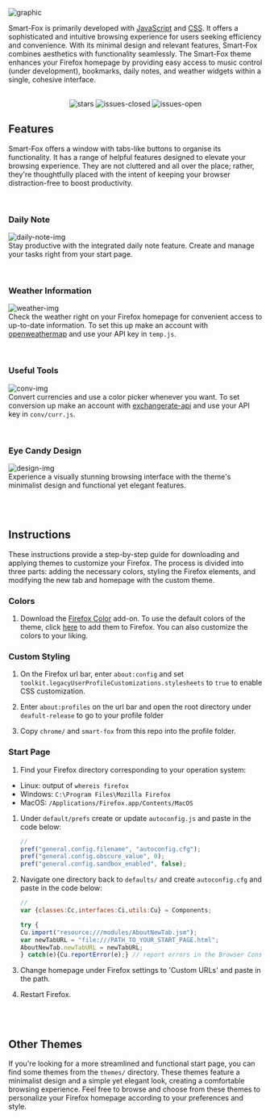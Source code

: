 ![graphic](https://github.com/ycatsh/smart-fox/assets/91330011/8872af68-711f-480b-9b7e-2304402c0c42)
<br>

Smart-Fox is primarily developed with [JavaScript](https://en.wikipedia.org/wiki/JavaScript) and [CSS](https://developer.mozilla.org/en-US/docs/Web/CSS). It offers a sophisticated and intuitive browsing experience for users seeking efficiency and convenience. With its minimal design and relevant features, Smart-Fox combines aesthetics with functionality seamlessly. The Smart-Fox theme enhances your Firefox homepage by providing easy access to music control (under development), bookmarks, daily notes, and weather widgets within a single, cohesive interface.
<br>
<br>
<div align="center">
    
![stars](https://img.shields.io/github/stars/ycatsh/firefox-themes?&color=3b3d3f&labelColor=1d1e1f&style=for-the-badge)
![issues-closed](https://img.shields.io/github/issues-closed/ycatsh/firefox-themes?color=3b3d3f&labelColor=1d1e1f&style=for-the-badge)
![issues-open](https://img.shields.io/github/issues/ycatsh/firefox-themes?color=3b3d3f&labelColor=1d1e1f&style=for-the-badge)
    
</div>

## Features
Smart-Fox offers a window with tabs-like buttons to organise its functionality. It has a range of helpful features designed to elevate your browsing experience. They are not cluttered and all over the place; rather, they're thoughtfully placed with the intent of keeping your browser distraction-free to boost productivity. 

<br>

### Daily Note
![daily-note-img](https://github.com/ycatsh/smart-fox/assets/91330011/ea1bdc95-0610-4ace-8346-61da62f731af)
<br>
Stay productive with the integrated daily note feature. Create and manage your tasks right from your start page.

<br>

### Weather Information 
![weather-img](https://github.com/ycatsh/smart-fox/assets/91330011/ea79e926-826a-4cc7-886b-c37ccb13270e)
<br>
Check the weather right on your Firefox homepage for convenient access to up-to-date information. To set this up make an account with [openweathermap](https://openweathermap.org/) and use your API key in `temp.js`.

<br>

### Useful Tools 
![conv-img](https://github.com/ycatsh/smart-fox/assets/91330011/2d13794d-0a99-424f-992b-21cd3f8289c2)
<br>
Convert currencies and use a color picker whenever you want. To set conversion up make an account with [exchangerate-api](https://app.exchangerate-api.com/) and use your API key in `conv/curr.js`.

<br>

### Eye Candy Design 
![design-img](https://github.com/ycatsh/smart-fox/assets/91330011/313c79f4-edc3-4cc5-8ca7-8fc57e52697a)
<br>
Experience a visually stunning browsing interface with the theme's minimalist design and functional yet elegant features.

<br>
<br>

## Instructions   
These instructions provide a step-by-step guide for downloading and applying themes to customize your Firefox. The process is divided into three parts: adding the necessary colors, styling the Firefox elements, and modifying the new tab and homepage with the custom theme.

### Colors

1. Download the [Firefox Color](https://addons.mozilla.org/en-US/firefox/addon/firefox-color/) add-on. To use the default colors of the theme, click [here](https://color.firefox.com/?theme=XQAAAAKEAwAAAAAAAABBKYhm849SCicxcUUSqiuG_ebZUZXOFqqYn_O4akhBDGiaWd0FjBOq31N1Flo2QaWxtQ6soXvQmPL_Upd3YVaTP-QTAEKfKo8_hUfLueZP0k-rmfVo_jfFNFb9HyVOXU-NXjQTv-zSu7Kg9-Tq4byjMV_kXKgDR38tZi2Sj_zhU8Yx8VVEDTHPt_Hrq_c76cKBmBJ7cdswAG8dWDtuxHy-h8_3x4rFOA9xicLWh1BQYBcy6btytJVQesYC7-wijAstUFJCME_7oZf8zWtJwxFNeZWnIlN0udLKf9nEhZ8dGv2LxOyfB9o6IxUESTxlqTIxJd6KXPKluMOGt7dQEEFyS5cdLcpkX0tJ0783fdze03GDAFjNR4SgEdnTOyL2G7UFsfP7SQmn35SPgaMXALaNe85AqRcMUx1yZ2OW8sLmiCDaoXA9kWgKSBae2ugq6SbaAT2Zft0--OQgTJtn8Y9Vonp3a7JRa-8kQBDrF880_ff6Cg) to add them to Firefox. You can also customize the colors to your liking. 

### Custom Styling

1. On the Firefox url bar, enter `about:config` and set `toolkit.legacyUserProfileCustomizations.stylesheets` to `true` to enable CSS customization. 

2. Enter `about:profiles` on the url bar and open the root directory under `deafult-release` to go to your profile folder 
   
3. Copy `chrome/` and `smart-fox` from this repo into the profile folder.

### Start Page

1. Find your Firefox directory corresponding to your operation system:
- Linux: output of `whereis firefox`
- Windows: `C:\Program Files\Mozilla Firefox`
- MacOS: `/Applications/Firefox.app/Contents/MacOS`
   
1. Under `default/prefs` create or update `autoconfig.js` and paste in the code below:
    ```javascript
    //
    pref("general.config.filename", "autoconfig.cfg");
    pref("general.config.obscure_value", 0);
    pref("general.config.sandbox_enabled", false); 
    ```

2. Navigate one directory back to `defaults/` and create `autoconfig.cfg` and paste in the code below:
    ```javascript
    //  
    var {classes:Cc,interfaces:Ci,utils:Cu} = Components;  
    
    try {  
    Cu.import("resource:///modules/AboutNewTab.jsm");  
    var newTabURL = "file:///PATH_TO_YOUR_START_PAGE.html";  
    AboutNewTab.newTabURL = newTabURL;  
    } catch(e){Cu.reportError(e);} // report errors in the Browser Console  
    ```

3. Change homepage under Firefox settings to 'Custom URLs' and paste in the path. 

4. Restart Firefox. 

<br>
<br>

## Other Themes 
If you're looking for a more streamlined and functional start page, you can find some themes from the `themes/` directory. These themes feature a minimalist design and a simple yet elegant look, creating a comfortable browsing experience. Feel free to browse and choose from these themes to personalize your Firefox homepage according to your preferences and style.
